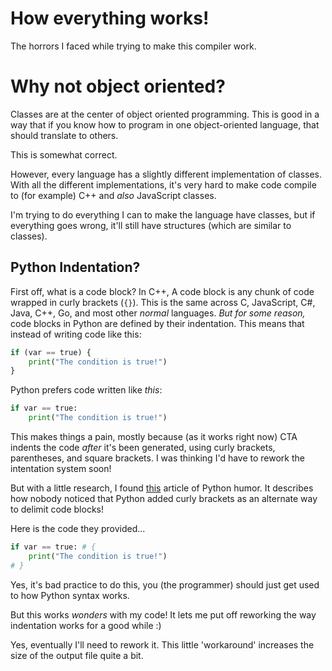 
# How everything works!

The horrors I faced while trying to make this compiler work.

# Why not object oriented?

Classes are at the center of object oriented programming. This is good in a way that if you know how to program in one object-oriented language, that should translate to others.

This is somewhat correct.

However, every language has a slightly different implementation of classes. With all the different implementations, it's very hard to make code compile to (for example) C++ and _also_ JavaScript classes.

I'm trying to do everything I can to make the language have classes, but if everything goes wrong, it'll still have structures (which are similar to classes).

## Python Indentation?

First off, what is a code block? In C++, A code block is any chunk of code wrapped in curly brackets (`{}`). This is the same across C, JavaScript, C#, Java, C++, Go, and most other _normal_ languages. _But for some reason,_ code blocks in Python are defined by their indentation. This means that instead of writing code like this:

```py
if (var == true) {
    print("The condition is true!")
}
```
Python prefers code written like _this_:
```py
if var == true:
    print("The condition is true!")
```
This makes things a pain, mostly because (as it works right now) CTA indents the code _after_ it's been generated, using curly brackets, parentheses, and square brackets. I was thinking I'd have to rework the intentation system soon!

But with a little research, I found [this](https://www.python.org/doc/humor/#python-block-delimited-notation-parsing-explained) article of Python humor. It describes how nobody noticed that Python added curly brackets as an alternate way to delimit code blocks!

Here is the code they provided...
```py
if var == true: # {
    print("The condition is true!")
# }
```
Yes, it's bad practice to do this, you (the programmer) should just get used to how Python syntax works.

But this works _wonders_ with my code! It lets me put off reworking the way indentation works for a good while :)

Yes, eventually I'll need to rework it. This little 'workaround' increases the size of the output file quite a bit.
